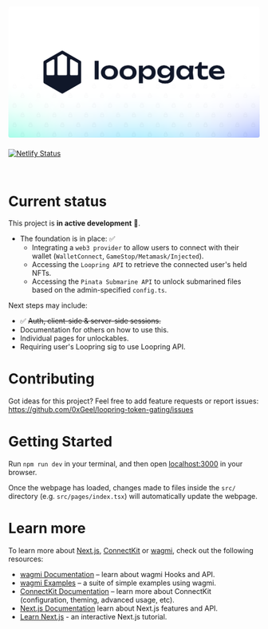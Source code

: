 <img style="width: 600px; border-radius: 4px; margin-bottom: 6px;" src="public/images/splash.png">

[![Netlify Status](https://api.netlify.com/api/v1/badges/0737e3fd-543b-491d-b955-8bdfde51b13f/deploy-status)](https://app.netlify.com/sites/whimsical-cascaron-a5c80e/deploys)

<br />

# Current status

This project is **in active development** 🚀.

- The foundation is in place: ✅
  - Integrating a `web3 provider` to allow users to connect with their wallet (`WalletConnect`, `GameStop/Metamask/Injected`).
  - Accessing the `Loopring API` to retrieve the connected user's held NFTs.
  - Accessing the `Pinata Submarine API` to unlock submarined files based on the admin-specified `config.ts`.

Next steps may include:

- ✅ ~~Auth, client-side & server-side sessions.~~
- Documentation for others on how to use this.
- Individual pages for unlockables.
- Requiring user's Loopring sig to use Loopring API.

# Contributing

Got ideas for this project? Feel free to add feature requests or report issues:
https://github.com/0xGeel/loopring-token-gating/issues

# Getting Started

Run `npm run dev` in your terminal, and then open [localhost:3000](http://localhost:3000) in your browser.

Once the webpage has loaded, changes made to files inside the `src/` directory (e.g. `src/pages/index.tsx`) will automatically update the webpage.

# Learn more

To learn more about [Next.js](https://nextjs.org), [ConnectKit](https://docs.family.co/connectkit) or [wagmi](https://wagmi.sh), check out the following resources:

- [wagmi Documentation](https://wagmi.sh) – learn about wagmi Hooks and API.
- [wagmi Examples](https://wagmi.sh/examples/connect-wallet) – a suite of simple examples using wagmi.
- [ConnectKit Documentation](https://docs.family.co/connectkit) – learn more about ConnectKit (configuration, theming, advanced usage, etc).
- [Next.js Documentation](https://nextjs.org/docs) learn about Next.js features and API.
- [Learn Next.js](https://nextjs.org/learn) - an interactive Next.js tutorial.
